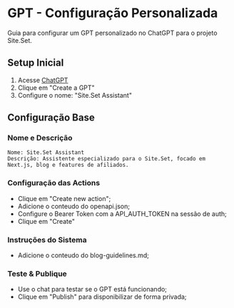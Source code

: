 # GPT - Configuração Personalizada

Guia para configurar um GPT personalizado no ChatGPT para o projeto Site.Set.

## Setup Inicial

1. Acesse [ChatGPT](https://chat.openai.com)
2. Clique em "Create a GPT"
3. Configure o nome: "Site.Set Assistant"

## Configuração Base

### Nome e Descrição
```
Nome: Site.Set Assistant
Descrição: Assistente especializado para o Site.Set, focado em Next.js, blog e features de afiliados.
```

### Configuração das Actions
- Clique em "Create new action";
- Adicione o conteudo do openapi.json;
- Configure o Bearer Token com a API_AUTH_TOKEN na sessão de auth;
- Clique em "Create"

### Instruções do Sistema
- Adicione o conteudo do blog-guidelines.md;

### Teste & Publique
- Use o chat para testar se o GPT está funcionando;
- Clique em "Publish" para disponibilizar de forma privada;
